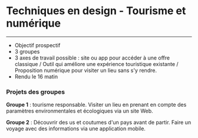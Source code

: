 # Techniques en design - Tourisme et numérique

---

- Objectif prospectif
- 3 groupes
- 3 axes de travail possible : site ou app pour accéder à une offre classique / Outil qui améliore une expérience touristique existante / Proposition numérique pour visiter un lieu sans s'y rendre.
- Rendu le 16 matin



### Projets des groupes

**Groupe 1** : tourisme responsable. Visiter un lieu en prenant en compte des paramètres environmentales et écologiques via un site Web.

**Groupe 2** : Découvrir des us et coutumes d'un pays avant de partir. Faire un voyage avec des informations via une application mobile.